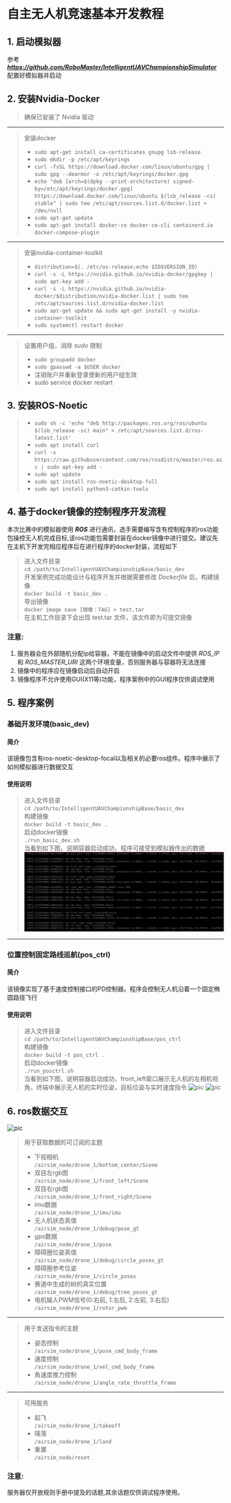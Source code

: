 # __自主无人机竞速基本开发教程__  
## 1. 启动模拟器 
参考 ***https://github.com/RoboMaster/IntelligentUAVChampionshipSimulator*** 配置好模拟器并启动

## 2. 安装Nvidia-Docker
>确保已安装了 Nvidia 驱动
----
>安装docker
>+ `sudo apt-get install ca-certificates gnupg lsb-release`
>+ `sudo mkdir -p /etc/apt/keyrings`
>+ `curl -fsSL https://download.docker.com/linux/ubuntu/gpg | sudo gpg --dearmor -o /etc/apt/keyrings/docker.gpg`
>+ `echo "deb [arch=$(dpkg --print-architecture) signed-by=/etc/apt/keyrings/docker.gpg] https://download.docker.com/linux/ubuntu $(lsb_release -cs) stable" | sudo tee /etc/apt/sources.list.d/docker.list > /dev/null`
>+ `sudo apt-get update`
>+ `sudo apt-get install docker-ce docker-ce-cli containerd.io docker-compose-plugin`
----
>安装nvidia-container-toolkit
>+ `distribution=$(. /etc/os-release;echo $ID$VERSION_ID)`
>+ `curl -s -L https://nvidia.github.io/nvidia-docker/gpgkey | sudo apt-key add -`
>+ `curl -s -L https://nvidia.github.io/nvidia-docker/$distribution/nvidia-docker.list | sudo tee /etc/apt/sources.list.d/nvidia-docker.list`
>+ `sudo apt-get update && sudo apt-get install -y nvidia-container-toolkit`
>+ `sudo systemctl restart docker`
---
>设置用户组，消除 *sudo* 限制  
>+ `sudo groupadd docker`  
>+ `sudo gpasswd -a $USER docker`  
>+ 注销账户并重新登录使新的用户组生效
>+ sudo service docker restart

## 3. 安装ROS-Noetic 
>+ `sudo sh -c 'echo "deb http://packages.ros.org/ros/ubuntu $(lsb_release -sc) main" > /etc/apt/sources.list.d/ros-latest.list'`   
>+ `sudo apt install curl `  
>+ `curl -s https://raw.githubusercontent.com/ros/rosdistro/master/ros.asc | sudo apt-key add -`   
>+ `sudo apt update`
>+ `sudo apt install ros-noetic-desktop-full`
>+ `sudo apt install python3-catkin-tools`

## 4. 基于docker镜像的控制程序开发流程
本次比赛中的模拟器使用 ***ROS*** 进行通讯，选手需要编写含有控制程序的ros功能包操控无人机完成目标,该ros功能包需要封装在docker镜像中进行提交。建议先在主机下开发完相应程序后在进行程序的docker封装，流程如下
>进入文件目录  
`cd /path/to/IntelligentUAVChampionshipBase/basic_dev`  
>开发案例完成功能设计与程序开发并根据需要修改 _Dockerfile_ 后，构建镜像   
`docker build -t basic_dev .`      
>导出镜像  
`docker image save [镜像：TAG] > test.tar`    
在主机工作目录下会出现 test.tar 文件，该文件即为可提交镜像  
### 注意:  
1. 服务器会在外部随机分配ip给容器，不能在镜像中的启动文件中提供 *ROS_IP* 和 *ROS_MASTER_URI* 这两个环境变量，否则服务器与容器将无法连接     
2. 镜像中的程序应在镜像启动后自动开启  
3. 镜像程序不允许使用GUI(X11等)功能，程序案例中的GUI程序仅供调试使用  


## 5. 程序案例
### 基础开发环境(basic_dev)
#### 简介
该镜像包含有ros-noetic-desktop-focal以及相关的必要ros组件。程序中展示了如何模拟器进行数据交互
#### 使用说明
>进入文件目录    
`cd /path/to/IntelligentUAVChampionshipBase/basic_dev`  
>构建镜像   
`docker build -t basic_dev .`  
>启动docker镜像   
`./run_basic_dev.sh`  
>当看到如下图，说明容器启动成功，程序可接受到模拟器传出的数据
![pic](./docs/1.png)
----
### 位置控制固定路线巡航(pos_ctrl)
#### 简介
该镜像实现了基于速度控制接口的PD控制器。程序会控制无人机沿着一个固定椭圆路径飞行
#### 使用说明
>进入文件目录    
`cd /path/to/IntelligentUAVChampionshipBase/pos_ctrl`  
>构建镜像   
`docker build -t pos_ctrl .`  
>启动docker镜像   
`./run_posctrl.sh`  
>当看到如下图，说明容器启动成功，front_left窗口展示无人机的左相机视角，终端中展示无人机的实时位姿，目标位姿与实时速度指令
![pic](./docs/2.png)
![pic](./docs/3.png)

## 6. ros数据交互
![pic](./docs/5.png)   
>用于获取数据的可订阅的主题  
>+ 下视相机   
`/airsim_node/drone_1/bottom_center/Scene`  
>+ 双目左rgb图  
`/airsim_node/drone_1/front_left/Scene`
>+ 双目右rgb图    
`/airsim_node/drone_1/front_right/Scene`
>+ imu数据  
`/airsim_node/drone_1/imu/imu`
>+ 无人机状态真值  
`/airsim_node/drone_1/debug/pose_gt`
>+ gps数据  
`/airsim_node/drone_1/pose`
>+ 障碍圈位姿真值  
`/airsim_node/drone_1/debug/circle_poses_gt`  
>+ 障碍圈参考位姿    
`/airsim_node/drone_1/circle_poses`  
>+ 赛道中生成的树的真实位置  
`/airsim_node/drone_1/debug/tree_poses_gt`
>+ 电机输入PWM信号(0:右前, 1:左后, 2:左前, 3:右后)  
`/airsim_node/drone_1/rotor_pwm`  
----
>用于发送指令的主题
>+ 姿态控制  
`/airsim_node/drone_1/pose_cmd_body_frame` 
>+ 速度控制   
`/airsim_node/drone_1/vel_cmd_body_frame`
>+ 角速度推力控制  
`/airsim_node/drone_1/angle_rate_throttle_frame`
----
>可用服务   
>+ 起飞   
`/airsim_node/drone_1/takeoff`   
>+ 降落   
`/airsim_node/drone_1/land`   
>+ 重置   
`/airsim_node/reset` 
### 注意:   
服务器仅开放规则手册中提及的话题,其余话题仅供调试程序使用。




